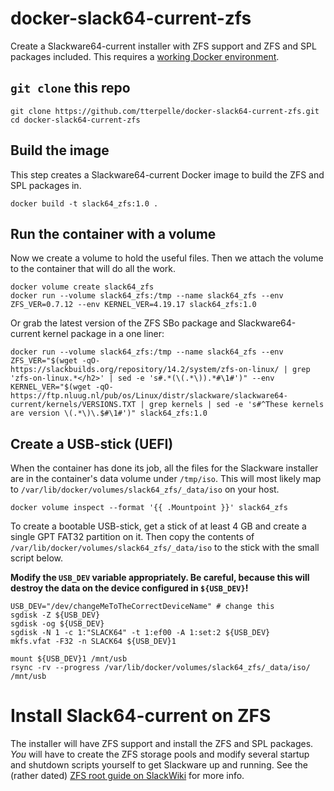 # docker-slack64-current-zfs

Create a Slackware64-current installer with ZFS support and ZFS and SPL packages included. This requires a [working Docker environment](https://docs.docker.com/install/).

## `git clone` this repo

```
git clone https://github.com/tterpelle/docker-slack64-current-zfs.git
cd docker-slack64-current-zfs
```

## Build the image

This step creates a Slackware64-current Docker image to build the ZFS and SPL packages in.

```
docker build -t slack64_zfs:1.0 .
```

## Run the container with a volume

Now we create a volume to hold the useful files. Then we attach the volume to the container that will do all the work.

```
docker volume create slack64_zfs
docker run --volume slack64_zfs:/tmp --name slack64_zfs --env ZFS_VER=0.7.12 --env KERNEL_VER=4.19.17 slack64_zfs:1.0
```

Or grab the latest version of the ZFS SBo package and Slackware64-current kernel package in a one liner:

```
docker run --volume slack64_zfs:/tmp --name slack64_zfs --env ZFS_VER="$(wget -qO- https://slackbuilds.org/repository/14.2/system/zfs-on-linux/ | grep 'zfs-on-linux.*</h2>' | sed -e 's#.*(\(.*\)).*#\1#')" --env KERNEL_VER="$(wget -qO- https://ftp.nluug.nl/pub/os/Linux/distr/slackware/slackware64-current/kernels/VERSIONS.TXT | grep kernels | sed -e 's#^These kernels are version \(.*\)\.$#\1#')" slack64_zfs:1.0
```

## Create a USB-stick (UEFI)

When the container has done its job, all the files for the Slackware installer are in the container's data volume under `/tmp/iso`. This will most likely map to  `/var/lib/docker/volumes/slack64_zfs/_data/iso` on your host.

```
docker volume inspect --format '{{ .Mountpoint }}' slack64_zfs
```

To create a bootable USB-stick, get a stick of at least 4 GB and create a single GPT FAT32 partition on it. Then copy the contents of `/var/lib/docker/volumes/slack64_zfs/_data/iso` to the stick with the small script below.

**Modify the `USB_DEV` variable appropriately. Be careful, because this will destroy the data on the device configured in `${USB_DEV}`!**

```
USB_DEV="/dev/changeMeToTheCorrectDeviceName" # change this
sgdisk -Z ${USB_DEV}
sgdisk -og ${USB_DEV}
sgdisk -N 1 -c 1:"SLACK64" -t 1:ef00 -A 1:set:2 ${USB_DEV}
mkfs.vfat -F32 -n SLACK64 ${USB_DEV}1

mount ${USB_DEV}1 /mnt/usb
rsync -rv --progress /var/lib/docker/volumes/slack64_zfs/_data/iso/ /mnt/usb
```

# Install Slack64-current on ZFS

The installer will have ZFS support and install the ZFS and SPL packages. *You* will have to create the ZFS storage pools and modify several startup and shutdown scripts yourself to get Slackware up and running. See the (rather dated) [ZFS root guide on SlackWiki](https://www.slackwiki.com/ZFS_root) for more info.
